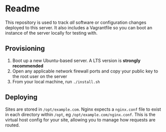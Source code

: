 # Readme

This repository is used to track *all* software or configuration changes deployed to this server. It also includes a Vagrantfile so you can boot an instance of the server locally for testing with.

## Provisioning

1. Boot up a new Ubuntu-based server. A LTS version is **strongly recommended**
2. Open any applicable network firewall ports and copy your public key to the root user on the server
3. From your local machine, run `./install.sh`

## Deploying

Sites are stored in `/opt/example.com`. Nginx expects a `nginx.conf` file to exist in each directory within `/opt`, eg `/opt/example.com/nginx.conf`. This is the virtual host config for your site, allowing you to manage how requests are routed.
